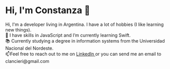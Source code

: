 # Hi, I'm Constanza 👋

<dt>Hi, I'm a developer living in Argentina. I have a lot of hobbies (I like learning new things).</dt>
<dt>🌱 I have skills in JavaScript and I’m currently learning Swift.</dt>
<dt>📚 Currently studying a degree in information systems from the Universidad Nacional del Nordeste.</dt>
<dt>📫Feel free to reach out to me on <a href="https://www.linkedin.com/in/constanza-lancieri-9976b71b2/">LinkedIn </a> or you can send me an email to clancieri@gmail.com</dt>

<!---
clancieri/clancieri is a ✨ special ✨ repository because its `README.md` (this file) appears on your GitHub profile.
You can click the Preview link to take a look at your changes.
--->
